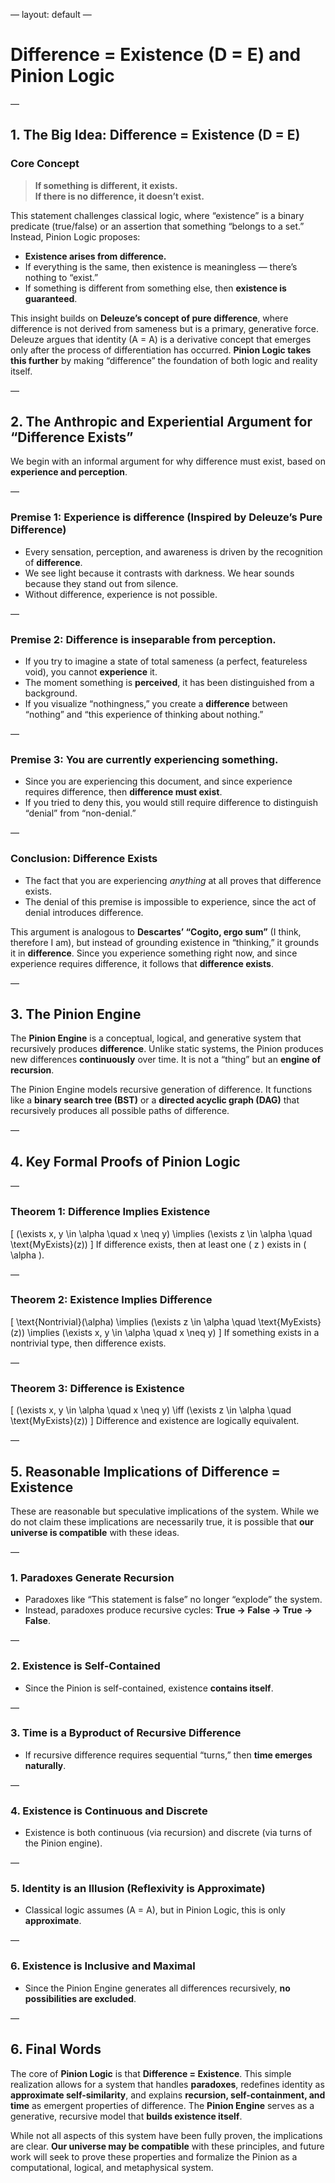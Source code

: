 —
layout: default
—

# **Difference = Existence (D = E) and Pinion Logic**

<script type=“text/javascript” async 
  src=“https://cdnjs.cloudflare.com/ajax/libs/mathjax/2.7.7/MathJax.js?config=TeX-MML-AM_CHTML”>
</script>

—

## **1. The Big Idea: Difference = Existence (D = E)**

### **Core Concept**
> **If something is different, it exists.**  
> **If there is no difference, it doesn’t exist.**

This statement challenges classical logic, where “existence” is a binary predicate (true/false) or an assertion that something “belongs to a set.” Instead, Pinion Logic proposes:  
- **Existence arises from difference.**  
- If everything is the same, then existence is meaningless — there’s nothing to “exist.”  
- If something is different from something else, then **existence is guaranteed**.  

This insight builds on **Deleuze’s concept of pure difference**, where difference is not derived from sameness but is a primary, generative force. Deleuze argues that identity (A = A) is a derivative concept that emerges only after the process of differentiation has occurred. **Pinion Logic takes this further** by making “difference” the foundation of both logic and reality itself.

—

## **2. The Anthropic and Experiential Argument for “Difference Exists”**

We begin with an informal argument for why difference must exist, based on **experience and perception**. 

—

### **Premise 1: Experience is difference (Inspired by Deleuze’s Pure Difference)**
- Every sensation, perception, and awareness is driven by the recognition of **difference**.  
- We see light because it contrasts with darkness. We hear sounds because they stand out from silence.  
- Without difference, experience is not possible.  

—

### **Premise 2: Difference is inseparable from perception.**
- If you try to imagine a state of total sameness (a perfect, featureless void), you cannot **experience** it.  
- The moment something is **perceived**, it has been distinguished from a background.  
- If you visualize “nothingness,” you create a **difference** between “nothing” and “this experience of thinking about nothing.”  

—

### **Premise 3: You are currently experiencing something.**
- Since you are experiencing this document, and since experience requires difference, then **difference must exist**.  
- If you tried to deny this, you would still require difference to distinguish “denial” from “non-denial.”  

—

### **Conclusion: Difference Exists**
- The fact that you are experiencing *anything* at all proves that difference exists.  
- The denial of this premise is impossible to experience, since the act of denial introduces difference.  

This argument is analogous to **Descartes’ “Cogito, ergo sum”** (I think, therefore I am), but instead of grounding existence in “thinking,” it grounds it in **difference**. Since you experience something right now, and since experience requires difference, it follows that **difference exists**.

—

## **3. The Pinion Engine**

The **Pinion Engine** is a conceptual, logical, and generative system that recursively produces **difference**. Unlike static systems, the Pinion produces new differences **continuously** over time. It is not a “thing” but an **engine of recursion**.

The Pinion Engine models recursive generation of difference. It functions like a **binary search tree (BST)** or a **directed acyclic graph (DAG)** that recursively produces all possible paths of difference.  

—

## **4. Key Formal Proofs of Pinion Logic**

—

### **Theorem 1: Difference Implies Existence**
\[
(\exists x, y \in \alpha \quad x \neq y) \implies (\exists z \in \alpha \quad \text{MyExists}(z))
\]
If difference exists, then at least one \( z \) exists in \( \alpha \).  

—

### **Theorem 2: Existence Implies Difference**
\[
\text{Nontrivial}(\alpha) \implies (\exists z \in \alpha \quad \text{MyExists}(z)) \implies (\exists x, y \in \alpha \quad x \neq y)
\]
If something exists in a nontrivial type, then difference exists.  

—

### **Theorem 3: Difference is Existence**
\[
(\exists x, y \in \alpha \quad x \neq y) \iff (\exists z \in \alpha \quad \text{MyExists}(z))
\]
Difference and existence are logically equivalent.  

—

## **5. Reasonable Implications of Difference = Existence**

These are reasonable but speculative implications of the system. While we do not claim these implications are necessarily true, it is possible that **our universe is compatible** with these ideas.

—

### **1. Paradoxes Generate Recursion**
- Paradoxes like “This statement is false” no longer “explode” the system.  
- Instead, paradoxes produce recursive cycles: **True → False → True → False**.  

—

### **2. Existence is Self-Contained**
- Since the Pinion is self-contained, existence **contains itself**.  

—

### **3. Time is a Byproduct of Recursive Difference**
- If recursive difference requires sequential “turns,” then **time emerges naturally**.  

—

### **4. Existence is Continuous and Discrete**
- Existence is both continuous (via recursion) and discrete (via turns of the Pinion engine).  

—

### **5. Identity is an Illusion (Reflexivity is Approximate)**
- Classical logic assumes \(A = A\), but in Pinion Logic, this is only **approximate**.  

—

### **6. Existence is Inclusive and Maximal**
- Since the Pinion Engine generates all differences recursively, **no possibilities are excluded**.  

—

## **6. Final Words**

The core of **Pinion Logic** is that **Difference = Existence**. This simple realization allows for a system that handles **paradoxes**, redefines identity as **approximate self-similarity**, and explains **recursion, self-containment, and time** as emergent properties of difference. The **Pinion Engine** serves as a generative, recursive model that **builds existence itself**. 

While not all aspects of this system have been fully proven, the implications are clear. **Our universe may be compatible** with these principles, and future work will seek to prove these properties and formalize the Pinion as a computational, logical, and metaphysical system.